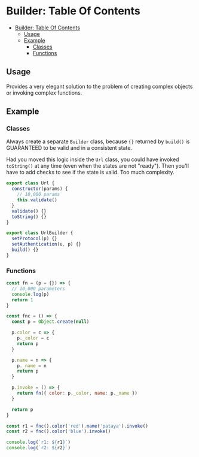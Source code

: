 # Builder: Table Of Contents

- [Builder: Table Of Contents](#builder-table-of-contents)
  - [Usage](#usage)
  - [Example](#example)
    - [Classes](#classes)
    - [Functions](#functions)

## Usage

Provides a very elegant solution to the problem of creating complex objects or
invoking complex functions.

## Example

### Classes

Always create a separate `Builder` class, because `{}` returned by `build()` is
GUARANTEED to be valid and in a consistent state.

Had you moved this logic inside the `Url` class, you could have invoked
`toString()` at any time (even when the states are not "ready").
Then you'll have to add checks to see if the state is valid.
Too much complexity.

```js
export class Url {
  constructor(params) {
    // 10,000 params
    this.validate()
  }
  validate() {}
  toString() {}
}

export class UrlBuilder {
  setProtocol(p) {}
  setAuthentication(u, p) {}
  build() {}
}
```

### Functions

```js
const fn = (p = {}) => {
  // 10,000 parameters
  console.log(p)
  return 1
}

const fnc = () => {
  const p = Object.create(null)

  p.color = c => {
    p._color = c
    return p
  }

  p.name = n => {
    p._name = n
    return p
  }

  p.invoke = () => {
    return fn({ color: p._color, name: p._name })
  }

  return p
}

const r1 = fnc().color('red').name('pataya').invoke()
const r2 = fnc().color('blue').invoke()

console.log(`r1: ${r1}`)
console.log(`r2: ${r2}`)
```
